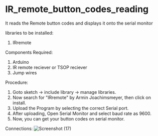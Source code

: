 # IR_remote_button_codes_reading
It reads the Remote button codes and displays it onto the serial monitor


libraries to be installed:
1. IRremote

Components Required:
1. Arduino
2. IR remote reciever or TSOP reciever
3. Jump wires

Procedure:
1. Goto sketch -> include library -> manage libraries.
2. Now search for "IRremote" by Armin Joachimsmeyer, then click on install.
3. Upload the Program by selecting the correct Serial port.
4. After uploading, Open Serial Monitor and select baud rate as 9600.
5. Now, you can get your button codes on serial monitor.

Connections:
![Screenshot (17)](https://user-images.githubusercontent.com/101927825/182380916-866cf8ef-03a6-4d39-9ab4-3b688a8ad9da.png)
